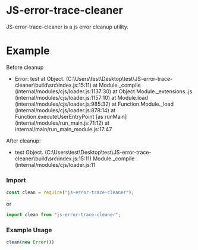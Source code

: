 # JS-error-trace-cleaner

JS-error-trace-cleaner is a js error cleanup utility.


# Example
Before cleanup
  - Error: test
    at Object.<anonymous> (C:\Users\test\Desktop\test\JS-error-trace-cleaner\build\src\index.js:15:11)
    at Module._compile (internal/modules/cjs/loader.js:1137:30)
    at Object.Module._extensions..js (internal/modules/cjs/loader.js:1157:10)
    at Module.load (internal/modules/cjs/loader.js:985:32)
    at Function.Module._load (internal/modules/cjs/loader.js:878:14)
    at Function.executeUserEntryPoint [as runMain] (internal/modules/run_main.js:71:12)
    at internal/main/run_main_module.js:17:47

After cleanup:
  - test
Object.<anonymous> (C:\Users\test\Desktop\test\JS-error-trace-cleaner\build\src\index.js:15:11)
Module._compile (internal/modules/cjs/loader.js:11

### Import
```js
const clean = require("js-error-trace-cleaner");
```
or
```js
import clean from "js-error-trace-cleaner";
```
### Example Usage
```js
clean(new Error())
```